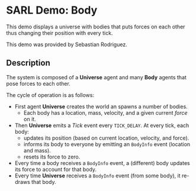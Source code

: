 # SARL Demo: Body

This demo displays a universe with bodies that puts forces on each other thus changing their position with every tick.

This demo was provided by Sebastian Rodriguez.


## Description

The system is composed of a **Universe** agent and many **Body** agents that pose forces to each other.

The cycle of operation is as follows:

- First agent **Universe** creates the world an spawns a number of bodies.
	- Each body has a location, mass, velocity, and a given current _force_ on it.
- Then **Universe** emits a *Tick* event every `TICK_DELAY`. At every tick, each body:
	- updates its position (based on current location, velocity, and force).
	- informs its body to everyone by emitting an `BodyInfo` event (location and mass).
	- resets its force to zero.
- Every time a body receives a `BodyInfo` event, a (different) body updates its force to account for that body.
- Every time **Universe** receives a `BodyInfo` event (from some body), it re-draws that body.

